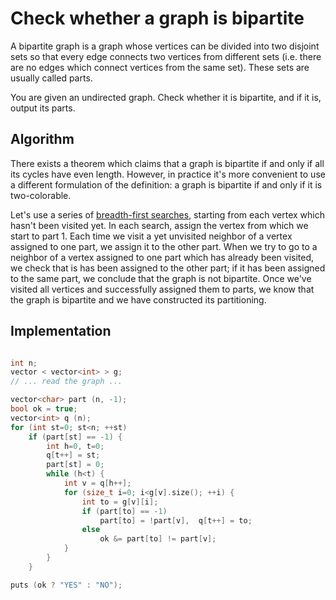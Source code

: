 <!--?title Check whether a graph is bipartite -->

# Check whether a graph is bipartite

A bipartite graph is a graph whose vertices can be divided into two disjoint sets so that every edge connects two vertices from different sets (i.e. there are no edges which connect vertices from the same set). These sets are usually called parts.

You are given an undirected graph. Check whether it is bipartite, and if it is, output its parts.

## Algorithm

There exists a theorem which claims that a graph is bipartite if and only if all its cycles have even length. However, in practice it's more convenient to use a different formulation of the definition: a graph is bipartite if and only if it is two-colorable.

Let's use a series of [breadth-first searches](./graph/breadth-first-search.html), starting from each vertex which hasn't been visited yet. In each search, assign the vertex from which we start to part 1. Each time we visit a yet unvisited neighbor of a vertex assigned to one part, we assign it to the other part. When we try to go to a neighbor of a vertex assigned to one part which has already been visited, we check that is has been assigned to the other part; if it has been assigned to the same part, we conclude that the graph is not bipartite. Once we've visited all vertices and successfully assigned them to parts, we know that the graph is bipartite and we have constructed its partitioning.

## Implementation

```cpp

int n;
vector < vector<int> > g;
// ... read the graph ...

vector<char> part (n, -1);
bool ok = true;
vector<int> q (n);
for (int st=0; st<n; ++st)
	if (part[st] == -1) {
		int h=0, t=0;
		q[t++] = st;
		part[st] = 0;
		while (h<t) {
			int v = q[h++];
			for (size_t i=0; i<g[v].size(); ++i) {
				int to = g[v][i];
				if (part[to] == -1)
					part[to] = !part[v],  q[t++] = to;
				else
					ok &= part[to] != part[v];
			}
		}
	}

puts (ok ? "YES" : "NO");
```
